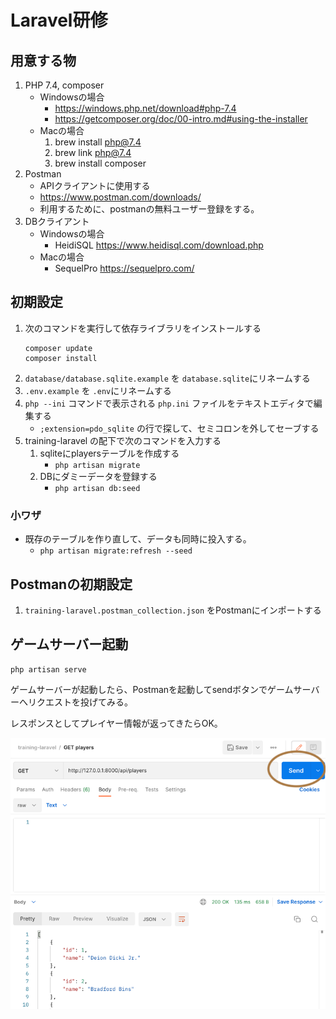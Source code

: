 # Laravel研修

## 用意する物
1. PHP 7.4, composer
   * Windowsの場合
     * https://windows.php.net/download#php-7.4
     * https://getcomposer.org/doc/00-intro.md#using-the-installer
   * Macの場合
     1. brew install php@7.4
     1. brew link php@7.4
     1. brew install composer
1. Postman
   * APIクライアントに使用する
   * https://www.postman.com/downloads/
   * 利用するために、postmanの無料ユーザー登録をする。
1. DBクライアント
   * Windowsの場合
     * HeidiSQL https://www.heidisql.com/download.php
   * Macの場合
     * SequelPro https://sequelpro.com/

## 初期設定
1. 次のコマンドを実行して依存ライブラリをインストールする
    ```
    composer update
    composer install
    ```
1. `database/database.sqlite.example` を `database.sqlite`にリネームする
1. `.env.example` を `.env`にリネームする
1. `php --ini` コマンドで表示される `php.ini` ファイルをテキストエディタで編集する
    * `;extension=pdo_sqlite` の行で探して、セミコロンを外してセーブする
1. training-laravel の配下で次のコマンドを入力する
    1. sqliteにplayersテーブルを作成する
        * `php artisan migrate`
    1. DBにダミーデータを登録する
        * `php artisan db:seed`
### 小ワザ
* 既存のテーブルを作り直して、データも同時に投入する。
    * `php artisan migrate:refresh --seed`

## Postmanの初期設定
1. `training-laravel.postman_collection.json` をPostmanにインポートする

## ゲームサーバー起動
```
php artisan serve
```

ゲームサーバーが起動したら、Postmanを起動してsendボタンでゲームサーバーへリクエストを投げてみる。

レスポンスとしてプレイヤー情報が返ってきたらOK。

![img.png](postman.png)
